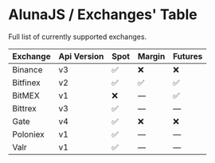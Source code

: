 # AlunaJS / Exchanges' Table

Full list of currently supported exchanges.

|Exchange|Api Version|Spot|Margin|Futures|
| -- | -- | -- | -- | -- |
|Binance|v3|✅ |❌|❌|
|Bitfinex|v2|✅ |✅|✅|
|BitMEX|v1|❌|—|✅|
|Bittrex|v3|✅ |—|—|
|Gate|v4|✅ |❌|❌|
|Poloniex|v1|✅ |—|—|
|Valr|v1|✅ |—|—|
